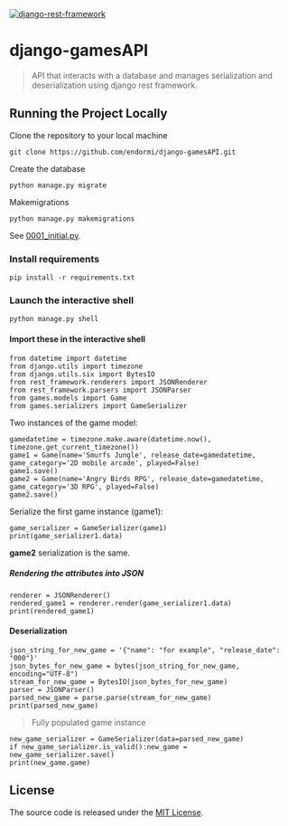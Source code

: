 [![django-rest-framework](https://www.django-rest-framework.org/img/logo.png)](https://www.django-rest-framework.org/)

# django-gamesAPI

> API that interacts with a database and manages serialization and deserialization using django rest framework.

## Running the Project Locally

Clone the repository to your local machine

```
git clone https://github.com/endormi/django-gamesAPI.git
```

Create the database

```
python manage.py migrate
```

Makemigrations

```
python manage.py makemigrations
```

See [0001_initial.py](https://github.com/endormi/django-gamesAPI/blob/master/games/migrations/0001_initial.py).

### Install requirements

```
pip install -r requirements.txt
```

### Launch the interactive shell

```
python manage.py shell
```

#### Import these in the interactive shell

```
from datetime import datetime
from django.utils import timezone
from django.utils.six import BytesIO
from rest_framework.renderers import JSONRenderer
from rest_framework.parsers import JSONParser 
from games.models import Game
from games.serializers import GameSerializer
```

Two instances of the game model:

```
gamedatetime = timezone.make.aware(datetime.now(), timezone.get_current_timezone())
game1 = Game(name='Smurfs Jungle', release_date=gamedatetime, game_category='2D mobile arcade', played=False)
game1.save()
game2 = Game(name='Angry Birds RPG', release_date=gamedatetime, game_category='3D RPG', played=False)
game2.save()
```

Serialize the first game instance (game1):

```
game_serializer = GameSerializer(game1)
print(game_serializer1.data)
```

**game2** serialization is the same.

##### Rendering the attributes into JSON

```
renderer = JSONRenderer()
rendered_game1 = renderer.render(game_serializer1.data)
print(rendered_game1)
```

#### Deserialization

```
json_string_for_new_game = '{"name": "for example", "release_date": "000"}'
json_bytes_for_new_game = bytes(json_string_for_new_game, encoding="UTF-8")
stream_for_new_game = BytesIO(json_bytes_for_new_game)
parser = JSONParser()
parsed_new_game = parse.parse(stream_for_new_game)
print(parsed_new_game)
```

> Fully populated game instance

```
new_game_serializer = GameSerializer(data=parsed_new_game)
if new_game_serializer.is_valid():new_game = new_game_serializer.save()
print(new_game.game)
```

## License

The source code is released under the [MIT License](https://github.com/endormi/django-gamesAPI/blob/master/LICENSE).